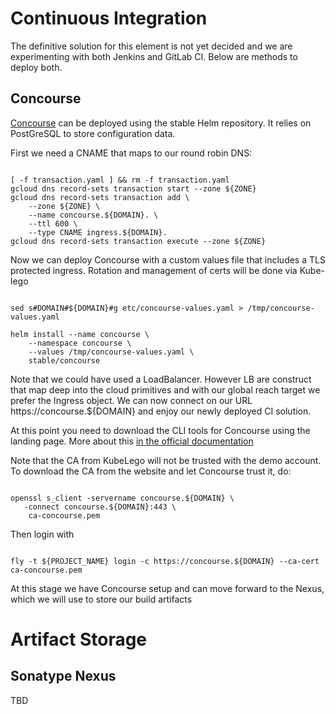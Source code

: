 # Continuous Integration

The definitive solution for this element is not yet decided and we are experimenting with both Jenkins and GitLab CI. Below are methods to deploy both. 

## Concourse

[Concourse](https://kubeapps.com/charts/stable/concourse) can be deployed using the stable Helm repository. It relies on PostGreSQL to store configuration data. 

First we need a CNAME that maps to our round robin DNS: 

<pre><code>
[ -f transaction.yaml ] && rm -f transaction.yaml
gcloud dns record-sets transaction start --zone ${ZONE}
gcloud dns record-sets transaction add \
	--zone ${ZONE} \
	--name concourse.${DOMAIN}. \
	--ttl 600 \
	--type CNAME ingress.${DOMAIN}.
gcloud dns record-sets transaction execute --zone ${ZONE}
</code></pre>

Now we can deploy Concourse with a custom values file that includes a TLS protected ingress. Rotation and management of certs will be done via Kube-lego

<pre><code>
sed s#DOMAIN#${DOMAIN}#g etc/concourse-values.yaml > /tmp/concourse-values.yaml 

helm install --name concourse \
	--namespace concourse \
	--values /tmp/concourse-values.yaml \
	stable/concourse
</code></pre>

Note that we could have used a LoadBalancer. However LB are construct that map deep into the cloud primitives and with our global reach target we prefer the Ingress object. We can now connect on our URL https://concourse.${DOMAIN} and enjoy our newly deployed CI solution. 

At this point you need to download the CLI tools for Concourse using the landing page. More about this [in the official documentation](https://github.com/concourse/fly)

Note that the CA from KubeLego will not be trusted with the demo account. To download the CA from the website and let Concourse trust it, do: 

<pre><code>
openssl s_client -servername concourse.${DOMAIN} \
   -connect concourse.${DOMAIN}:443 \
   </dev/null | \
   sed -ne '/-BEGIN CERTIFICATE-/,/-END CERTIFICATE-/p' \
   > ca-concourse.pem
</code></pre>

Then login with 

<pre><code>
fly -t ${PROJECT_NAME} login -c https://concourse.${DOMAIN} --ca-cert ca-concourse.pem
</code></pre>

At this stage we have Concourse setup and can move forward to the Nexus, which we will use to store our build artifacts

# Artifact Storage
## Sonatype Nexus 

TBD


<pre><code>

</code></pre>


